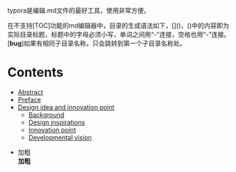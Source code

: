 typora是编辑.md文件的最好工具，使用非常方便。

在不支持[TOC]功能的md编辑器中，目录的生成语法如下，\[]()，()中的内容即为实际目录标题，标题中的字母必须小写，单词之间用“-”连接，空格也用“-”连接。  
\[**bug**]如果有相同子目录名称，只会跳转到第一个子目录名称处。

# Contents  
- [Abstract](#abstract)  
- [Preface](#preface)  
- [Design idea and innovation point](#design-idea-and-innovation-point)  
  - [Background](#background) 
  - [Design inspirations](#design-inspirations) 
  - [Innovation point](#innovation-point)  
  - [Developmental vision](#developmental-vision)
  
  
* 加粗  
**加粗**
